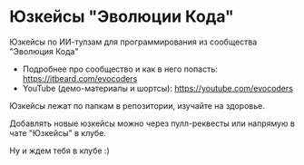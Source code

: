 # Юзкейсы "Эволюции Кода"
Юзкейсы по ИИ-тулзам для программирования из сообщества "Эволюция Кода"

- Подробнее про сообщество и как в него попасть: https://itbeard.com/evocoders
- YouTube (демо-материалы и шортсы): https://youtube.com/evocoders

Юзкейсы лежат по папкам в репозитории, изучайте на здоровье. 

Добавлять новые юзкейсы можно через пулл-реквесты или напрямую в чате "Юзкейсы" в клубе. 

Ну и ждем тебя в клубе :)
